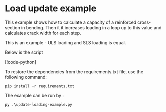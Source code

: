 # Load update example 

This example shows how to calculate a capacity of a reinforced cross-section in bending.
Then it it increases loading in a loop up to this value and calculates crack width for each step.

This is an example - ULS loading and SLS loading is equal.

Below is the script

[!code-python[](rcs-load-update.py)]

To restore the dependencies from the requirements.txt file, use the following command:
```
pip install -r requirements.txt
```

The example can be run by :
```
py .\update-loading-example.py
```